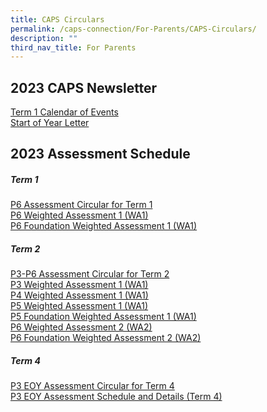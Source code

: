 ```yaml
---
title: CAPS Circulars
permalink: /caps-connection/For-Parents/CAPS-Circulars/
description: ""
third_nav_title: For Parents
---
```

2023 CAPS Newsletter
--------------------

[Term 1 Calendar of Events](/files/Term%201%20Calendar_2023.pdf)<br>
[Start of Year Letter ](/files/Start%20of%20Year_2023.pdf)

2023 Assessment Schedule
------------------------
##### Term 1
[P6 Assessment Circular for Term 1 ](/files/P6%20Assessment%20Circular%20Term%201%20(2023).pdf)<br>
[P6 Weighted Assessment 1 (WA1)](/files/P6%20Weighted%20Assessment%201%20(WA1)%20-%202023.pdf)<br>
[P6 Foundation Weighted Assessment 1 (WA1)](/files/P6%20Foundation%20Weighted%20Assessment%201%20(WA1)%20-%202023.pdf)<br>
##### Term 2
[P3-P6 Assessment Circular for Term 2](/files/P3-P6%20Assessment%20Circular%20Term%202%20(2023).pdf)<br>
[P3 Weighted Assessment 1 (WA1)](/files/P3%20Weighted%20Assessment%201%20(WA1)%20-%202023.pdf)<br>
[P4 Weighted Assessment 1 (WA1)](/files/P4%20Weighted%20Assessment%201%20(WA1)%20-%202023.pdf)<br>
[P5 Weighted Assessment 1 (WA1)](/files/P5%20Weighted%20Assessment%201%20(WA1)%20-%202023.pdf)<br>
[P5 Foundation Weighted Assessment 1 (WA1)](/files/P5%20Foundation%20Weighted%20Assessment%201%20(WA1)%20-%202023.pdf)<br>
[P6 Weighted Assessment 2 (WA2)](/files/P6%20Weighted%20Assessment%202%20(WA2)%20-%202023.pdf)<br>
[P6 Foundation Weighted Assessment 2 (WA2)](/files/P6%20Foundation%20Weighted%20Assessment%202%20(WA2)%20-%202023.pdf)<br>
##### Term 4
[P3 EOY Assessment Circular for Term 4](/files/Assessment%20Circular/p3%20eoy%20assessment%20circular%20(term%204)%20letter.pdf)<br>
[P3 EOY Assessment Schedule and Details (Term 4)](/files/Assessment%20Circular/p3%20eoy%20assessment%20circular%20(term%204).pdf)<br>


